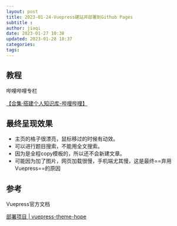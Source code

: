 ```yaml
---
layout: post
title: 2023-01-24-Vuepress建站并部署到Github Pages
subtitle :
author: jiaqi
date: 2023-01-27 10:38
updated: 2023-01-28 18:37
categories: 
tags:
---
```



## 教程

 哔哩哔哩专栏
 
 [【合集·搭建个人知识库-哔哩哔哩】](https://b23.tv/EUSUxBx)
 
## 最终呈现效果
- 主页的格子很漂亮，鼠标移过的时候有动效。
- 可以进行题目搜索，不能用全文搜索。
- 因为是全程copy模板的，所以还不会新建文章。
- 可能因为加了图片，网页加载很慢，手机端尤其慢，这是最终==弃用Vuepress==的原因

## 参考

Vuepress官方文档

[部署项目 | vuepress-theme-hope](https://theme-hope.vuejs.press/zh/cookbook/tutorial/deploy.html)